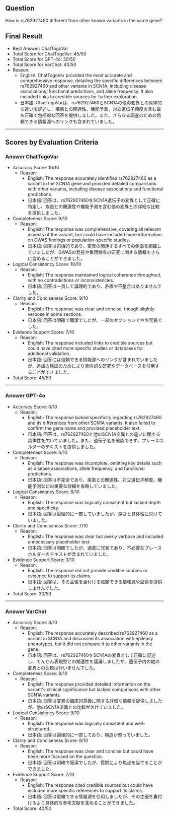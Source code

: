 ## Question

How is rs762927460 different from other known variants in the same gene?

## Final Result

- Best Answer: ChatTogoVar
- Total Score for ChatTogoVar: 45/50
- Total Score for GPT-4o: 30/50
- Total Score for VarChat: 40/50
- Reason:
  - English: ChatTogoVar provided the most accurate and comprehensive response, detailing the specific differences between rs762927460 and other variants in SCN1A, including disease associations, functional predictions, and allele frequency. It also included links to credible sources for further exploration.
  - 日本語: ChatTogoVarは、rs762927460とSCN1Aの他の変異との具体的な違いを詳述し、疾患との関連性、機能予測、対立遺伝子頻度を含む最も正確で包括的な回答を提供しました。また、さらなる調査のための信頼できる情報源へのリンクも含まれていました。

---

## Scores by Evaluation Criteria

### Answer ChatTogoVar
- Accuracy Score: 10/10
  - Reason: 
    - English: The response accurately identified rs762927460 as a variant in the SCN1A gene and provided detailed comparisons with other variants, including disease associations and functional predictions.
    - 日本語: 回答は、rs762927460をSCN1A遺伝子の変異として正確に特定し、疾患との関連性や機能予測を含む他の変異との詳細な比較を提供しました。
- Completeness Score: 9/10
  - Reason: 
    - English: The response was comprehensive, covering all relevant aspects of the variant, but could have included more information on GWAS findings or population-specific studies.
    - 日本語: 回答は包括的であり、変異の関連するすべての側面を網羅していましたが、GWASの発見や集団特有の研究に関する情報をさらに含めることができました。
- Logical Consistency Score: 10/10
  - Reason: 
    - English: The response maintained logical coherence throughout, with no contradictions or inconsistencies.
    - 日本語: 回答は一貫して論理的であり、矛盾や不整合はありませんでした。
- Clarity and Conciseness Score: 9/10
  - Reason: 
    - English: The response was clear and concise, though slightly verbose in some sections.
    - 日本語: 回答は明確で簡潔でしたが、一部のセクションでやや冗長でした。
- Evidence Support Score: 7/10
  - Reason: 
    - English: The response included links to credible sources but could have cited more specific studies or databases for additional validation.
    - 日本語: 回答には信頼できる情報源へのリンクが含まれていましたが、追加の検証のためにより具体的な研究やデータベースを引用することができました。
- Total Score: 45/50

---

### Answer GPT-4o
- Accuracy Score: 6/10
  - Reason: 
    - English: The response lacked specificity regarding rs762927460 and its differences from other SCN1A variants. It also failed to confirm the gene name and provided placeholder text.
    - 日本語: 回答は、rs762927460と他のSCN1A変異との違いに関する具体性を欠いていました。また、遺伝子名を確認できず、プレースホルダーのテキストを提供しました。
- Completeness Score: 6/10
  - Reason: 
    - English: The response was incomplete, omitting key details such as disease associations, allele frequency, and functional predictions.
    - 日本語: 回答は不完全であり、疾患との関連性、対立遺伝子頻度、機能予測などの重要な詳細を省略していました。
- Logical Consistency Score: 8/10
  - Reason: 
    - English: The response was logically consistent but lacked depth and specificity.
    - 日本語: 回答は論理的に一貫していましたが、深さと具体性に欠けていました。
- Clarity and Conciseness Score: 7/10
  - Reason: 
    - English: The response was clear but overly verbose and included unnecessary placeholder text.
    - 日本語: 回答は明確でしたが、過度に冗長であり、不必要なプレースホルダーのテキストが含まれていました。
- Evidence Support Score: 3/10
  - Reason: 
    - English: The response did not provide credible sources or evidence to support its claims.
    - 日本語: 回答は、その主張を裏付ける信頼できる情報源や証拠を提供しませんでした。
- Total Score: 30/50

---

### Answer VarChat
- Accuracy Score: 8/10
  - Reason: 
    - English: The response accurately described rs762927460 as a variant in SCN1A and discussed its association with epilepsy phenotypes, but it did not compare it to other variants in the gene.
    - 日本語: 回答は、rs762927460をSCN1Aの変異として正確に記述し、てんかん表現型との関連性を議論しましたが、遺伝子内の他の変異との比較は行いませんでした。
- Completeness Score: 8/10
  - Reason: 
    - English: The response provided detailed information on the variant's clinical significance but lacked comparisons with other SCN1A variants.
    - 日本語: 回答は変異の臨床的意義に関する詳細な情報を提供しましたが、他のSCN1A変異との比較が欠けていました。
- Logical Consistency Score: 9/10
  - Reason: 
    - English: The response was logically consistent and well-structured.
    - 日本語: 回答は論理的に一貫しており、構造が整っていました。
- Clarity and Conciseness Score: 8/10
  - Reason: 
    - English: The response was clear and concise but could have been more focused on the question.
    - 日本語: 回答は明確で簡潔でしたが、質問により焦点を当てることができました。
- Evidence Support Score: 7/10
  - Reason: 
    - English: The response cited credible sources but could have included more specific references to support its claims.
    - 日本語: 回答は信頼できる情報源を引用しましたが、その主張を裏付けるより具体的な参考文献を含めることができました。
- Total Score: 40/50